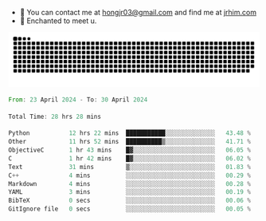 - 📧 You can contact me at hongjr03@gmail.com and find me at [jrhim.com](https://jrhim.com/)
- 💜 Enchanted to meet u.

![snake_animation](https://raw.githubusercontent.com/hongjr03/hongjr03/output/github-contribution-grid-snake.svg)

<!--START_SECTION:waka-->

```rust
From: 23 April 2024 - To: 30 April 2024

Total Time: 28 hrs 28 mins

Python           12 hrs 22 mins  ███████████░░░░░░░░░░░░░░   43.48 %
Other            11 hrs 52 mins  ██████████▒░░░░░░░░░░░░░░   41.71 %
ObjectiveC       1 hr 43 mins    █▓░░░░░░░░░░░░░░░░░░░░░░░   06.05 %
C                1 hr 42 mins    █▓░░░░░░░░░░░░░░░░░░░░░░░   06.02 %
Text             31 mins         ▒░░░░░░░░░░░░░░░░░░░░░░░░   01.83 %
C++              4 mins          ░░░░░░░░░░░░░░░░░░░░░░░░░   00.29 %
Markdown         4 mins          ░░░░░░░░░░░░░░░░░░░░░░░░░   00.28 %
YAML             3 mins          ░░░░░░░░░░░░░░░░░░░░░░░░░   00.19 %
BibTeX           0 secs          ░░░░░░░░░░░░░░░░░░░░░░░░░   00.06 %
GitIgnore file   0 secs          ░░░░░░░░░░░░░░░░░░░░░░░░░   00.05 %
```

<!--END_SECTION:waka-->

